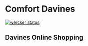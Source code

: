 Comfort Davines
====

[![wercker status](https://app.wercker.com/status/259981ab68f46828954809beca9707e9 "wercker status")](https://app.wercker.com/project/bykey/259981ab68f46828954809beca9707e9)

## Davines Online Shopping

